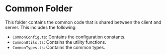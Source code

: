 # Common Folder

This folder contains the common code that is shared between the client and server. This includes the following:
- `CommonConfig.ts`: Contains the configuration constants.
- `CommonUtils.ts`: Contains the utility functions.
- `CommonTypes.ts`: Contains the common types.
